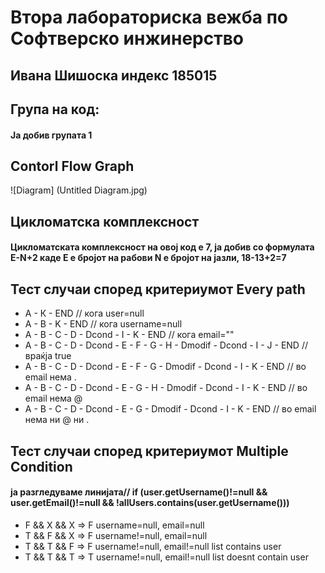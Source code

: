 # Втора лабораториска вежба по Софтверско инжинерство

## Ивана Шишоска индекс 185015
## Група на код:
#### Ја добив групата 1
## Contorl Flow Graph
![Diagram] (Untitled Diagram.jpg)
## Цикломатска комплексност
#### Цикломатската комплексност на овој код е 7, ја добив со формулата E-N+2 каде Е е бројот на рабови N е бројот на јазли, 18-13+2=7
## Тест случаи според критериумот Every path
* А - К - ЕND // кога user=null
* A - B - K - END // кога username=null
* A - B - C - D - Dcond - I - K - END // кога email=""
* A - B - C - D - Dcond - E - F - G - H - Dmodif - Dcond - I - J - END // враќја true 
* A - B - C - D - Dcond - E - F - G - Dmodif - Dcond - I - K - END // во email нема .
* A - B - C - D - Dcond - E - G - H - Dmodif - Dcond - I - K - END // во email нема @
* A - B - C - D - Dcond - E - G - Dmodif - Dcond - I - K - END // во email нема ни @ ни .


## Тест случаи според критериумот Multiple Condition
#### ја разгледуваме линијата//  if (user.getUsername()!=null && user.getEmail()!=null && !allUsers.contains(user.getUsername()))
* F && X && X => F username=null, email=null
* T && F && X => F username!=null, email=null 
* T && T && F => F username!=null, email!=null list contains user
* T && T && T => T username!=null, email!=null list doesnt contain user




